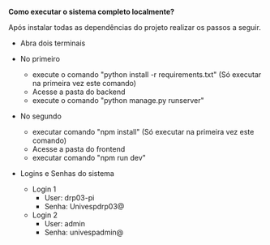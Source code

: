 **Como executar o sistema completo localmente?**

Após instalar todas as dependências do projeto realizar os passos a seguir.

 - Abra dois terminais
 - No primeiro
   - execute o comando "python install -r requirements.txt" (Só executar na primeira vez este comando)
   - Acesse a pasta do backend
   - execute o comando "python manage.py runserver"

 - No segundo
   - executar comando "npm install" (Só executar na primeira vez este comando)
   - Acesse a pasta do frontend
   - executar comando "npm run dev"

 - Logins e Senhas do sistema
   - Login 1
     - User: drp03-pi
     - Senha: Univespdrp03@
   - Login 2
     - User: admin
     - Senha: univespadmin@